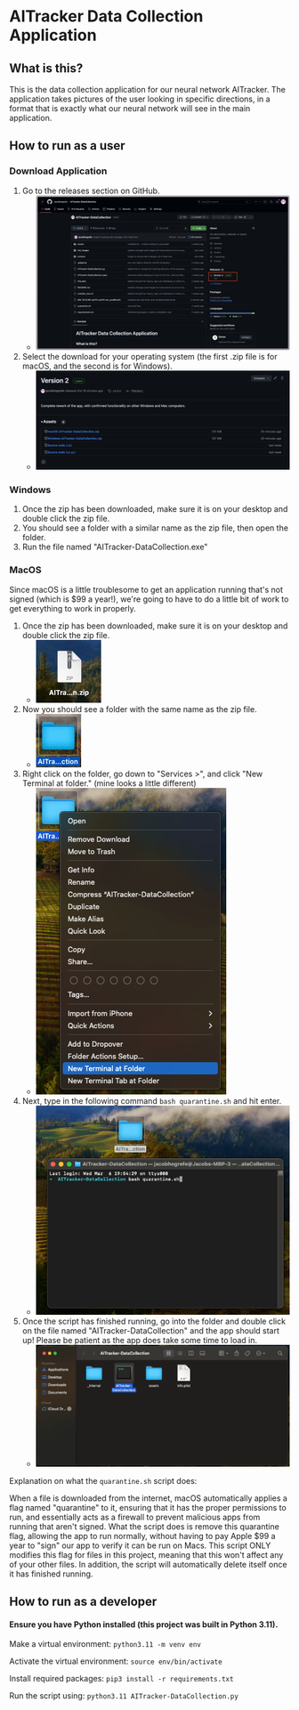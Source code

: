 # AITracker Data Collection Application

## What is this?
This is the data collection application for our neural network AITracker. The application takes pictures of the user looking in specific directions, in a format that is exactly what our neural network will see in the main application.

## How to run as a user

### Download Application

1. Go to the releases section on GitHub.
	* ![](md_images/releases.jpg)
2. Select the download for your operating system (the first .zip file is for macOS, and the second is for Windows).
	* ![](md_images/downloads.jpg)

### Windows
1. Once the zip has been downloaded, make sure it is on your desktop and double click the zip file.
2. You should see a folder with a similar name as the zip file, then open the folder.
3. Run the file named "AITracker-DataCollection.exe"

### MacOS
Since macOS is a little troublesome to get an application running that's not signed (which is $99 a year!), we're going to have to do a little bit of work to get everything to work in properly.

1. Once the zip has been downloaded, make sure it is on your desktop and double click the zip file. 
	* ![](md_images/zip.jpg)
3. Now you should see a folder with the same name as the zip file. 
	* ![](md_images/folder.jpg)
4. Right click on the folder, go down to "Services >", and click "New Terminal at folder." (mine looks a little different) 
	* ![](md_images/services.png)
5. Next, type in the following command `bash quarantine.sh` and hit enter. 
	* ![](md_images/script.png)
6. Once the script has finished running, go into the folder and double click on the file named "AITracker-DataCollection" and the app should start up! Please be patient as the app does take some time to load in.
	* ![](md_images/executable.png)

Explanation on what the `quarantine.sh` script does: 

When a file is downloaded from the internet, macOS automatically applies a flag named "quarantine" to it, ensuring that it has the proper permissions to run, and essentially acts as a firewall to prevent malicious apps from running that aren't signed. What the script does is remove this quarantine flag, allowing the app to run normally, without having to pay Apple $99 a year to "sign" our app to verify it can be run on Macs. This script ONLY modifies this flag for files in this project, meaning that this won't affect any of your other files. In addition, the script will automatically delete itself once it has finished running.

## How to run as a developer
#### Ensure you have Python installed (this project was built in Python 3.11).

Make a virtual environment: `python3.11 -m venv env`

Activate the virtual environment: `source env/bin/activate`

Install required packages: `pip3 install -r requirements.txt`

Run the script using: `python3.11 AITracker-DataCollection.py`